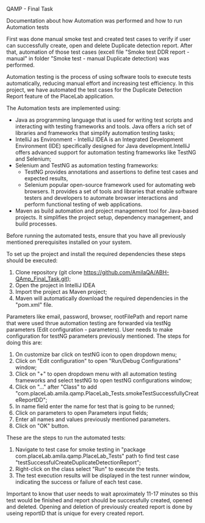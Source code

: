 
QAMP - Final Task

Documentation about how Automation was performed and how to run Automation tests

First was done manual smoke test and created test cases to verify if user can successfully create, open and delete Duplicate detection report. After that, automation of those test cases (excell file "Smoke test DDR report - manual" in folder "Smoke test - manual Duplicate detection) was performed. 

Automation testing is the process of using software tools to execute tests automatically, reducing manual effort and increasing test efficiency. In this project, we have automated the test cases for the Duplicate Detection Report feature of the PlaceLab application.

The Automation tests are implemented using:
- Java as programming language that is used for writing test scripts and interacting with testing frameworks and tools. Java offers a rich set of libraries and frameworks that simplify automation testing tasks;
- IntelliJ as Environment - IntelliJ IDEA is an Integrated Development Environment (IDE) specifically designed for Java development.IntelliJ offers advanced support for automation testing frameworks like TestNG and Selenium;
- Selenium and TestNG as automation testing frameworks:
    - TestNG provides annotations and assertions to define test cases and expected results,
    - Selenium popular open-source framework used for automating web browsers. It provides a set of tools and libraries that enable     software testers and developers to automate browser interactions and perform functional testing of web applications.
- Maven as build automation and project management tool for Java-based projects. It simplifies the project setup, dependency management, and build processes. 

Before running the automated tests, ensure that you have all previously mentioned prerequisites installed on your system.

To set up the project and install the required dependencies these steps should be executed:
1. Clone repository (git clone https://github.com/AmilaQA/ABH-QAmp_Final_Task.git);
2. Open the project in IntelliJ IDEA
3. Import the project as Maven project;
4. Maven will automatically download the required dependencies in the "pom.xml" file.

Parameters like email, password, browser, rootFilePath and report name that were used thrue automation testing are forwarded via testNg parameters (Edit configuration - parameters). User needs to make configuration for testNG parameters previously mentioned. The steps for doing this are:

1. On customize bar click on testNG icon to open dropdown menu;
2. Click on "Edit configuration" to open "Run/Debug Configurations" window;
3. Click on "+" to open dropdown menu with all automation testing frameworks and select testNG to open testNG configurations window;
3. Click on "..." after "Class" to add "com.placeLab.amila.qamp.PlaceLab_Tests.smokeTestSuccessfullyCreateReportDD";
4. In name field enter the name for test that is going to be runned;
5. Click on parameters to open Parameters input fields;
6. Enter all names and values previously mentioned parameters.
7. Click on "OK" button.


These are the steps to run the automated tests:
1. Navigate to test case for smoke testing in "package com.placeLab.amila.qamp.PlaceLab_Tests" path to find test case "testSuccessfulCreateDuplicateDetectionReport";
2. Right-click on the class select "Run" to execute the tests.
3. The test execution results will be displayed in the test runner window, indicating the success or failure of each test case.

Important to know that user needs to wait aproximately 11-17 minutes so this test would be finished and report should be successfully created, opened and deleted. Opening and deletion of previously created report is done by useing reportID that is unique for every created report.